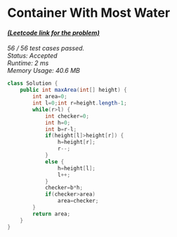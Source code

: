 # **Container With Most Water**

#### [_(Leetcode link for the problem)_](https://leetcode.com/problems/container-with-most-water/)

_56 / 56 test cases passed.  
Status: Accepted  
Runtime: 2 ms  
Memory Usage: 40.6 MB_

```java
class Solution {
    public int maxArea(int[] height) {
        int area=0;
        int l=0;int r=height.length-1;
        while(r>l) {
        	int checker=0;
        	int h=0;
        	int b=r-l;
        	if(height[l]>height[r]) {
        		h=height[r];
        		r--;
        	}
        	else {
        		h=height[l];
        		l++;
        	}
        	checker=b*h;
        	if(checker>area)
        		area=checker;
        }
        return area;
    }
}
```
